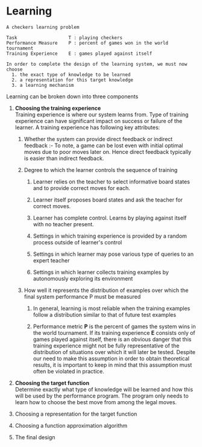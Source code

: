 # Learning

```
A checkers learning problem

Task                   T : playing checkers
Performance Measure    P : percent of games won in the world tournament
Training Experience    E : games played against itself

In order to complete the design of the learning system, we must now choose
  1. the exact type of knowledge to be learned
  2. a representation for this target knowledge
  3. a learning mechanism
```

Learning can be broken down into three components

1. **Choosing the training experience**  
   Training experience is where our system learns from. Type of training experience can have significant impact on success or failure of the learner. A training experience has following key attributes:

   1. Whether the system can provide direct feedback or indirect feedback :- To note, a game can be lost even with initial optimal moves due to poor moves later on. Hence direct feedback typically is easier than indirect feedback.

   2. Degree to which the learner controls the sequence of training

      1. Learner relies on the teacher to select informative board states and to provide correct moves for each.

      2. Learner itself proposes board states and ask the teacher for correct moves.

      3. Learner has complete control. Learns by playing against itself with no teacher present.

      4. Settings in which training experience is provided by a random process outside of learner's control

      5. Settings in which learner may pose various type of queries to an expert teacher

      6. Settings in which learner collects training examples by autonomously exploring its environment

   3. How well it represents the distribution of examples over which the final system performance P must be measured

      1. In general, learning is most reliable when the training examples follow a distribution similar to that of future test examples

      2. Performance metric **P** is the percent of games the system wins in the world tournament. If its training experience **E** consists only of games played against itself, there is an obvious danger that this training experience might not be fully representative of the distribution of situations over which it will later be tested. Despite our need to make this assumption in order to obtain theoretical results, it is important to keep in mind that this assumption must often be violated in practice.

2. **Choosing the target function**  
   Determine exactly what type of knowledge will be learned and how this will be used by the performance program. The program only needs to learn how to choose the best move from among the legal moves.

3. Choosing a representation for the target function

4. Choosing a function approximation algorithm

5. The final design



